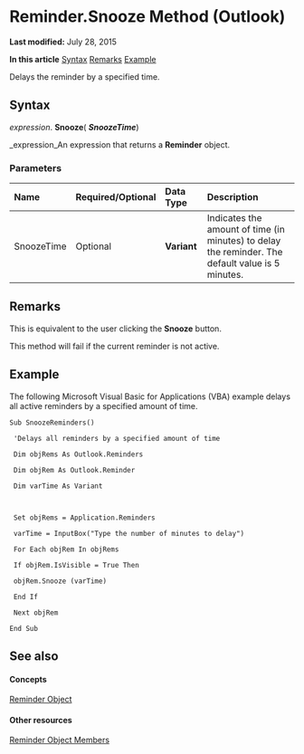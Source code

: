 
# Reminder.Snooze Method (Outlook)

 **Last modified:** July 28, 2015

 **In this article**
 [Syntax](#sectionSection0)
 [Remarks](#sectionSection1)
 [Example](#sectionSection2)


Delays the reminder by a specified time. 


## Syntax
<a name="sectionSection0"> </a>

 _expression_. **Snooze**( **_SnoozeTime_**)

 _expression_An expression that returns a  **Reminder** object.


### Parameters



|**Name**|**Required/Optional**|**Data Type**|**Description**|
|:-----|:-----|:-----|:-----|
|SnoozeTime|Optional| **Variant**|Indicates the amount of time (in minutes) to delay the reminder. The default value is 5 minutes.|

## Remarks
<a name="sectionSection1"> </a>

This is equivalent to the user clicking the  **Snooze** button.

This method will fail if the current reminder is not active.


## Example
<a name="sectionSection2"> </a>

The following Microsoft Visual Basic for Applications (VBA) example delays all active reminders by a specified amount of time.


```
Sub SnoozeReminders() 
 
 'Delays all reminders by a specified amount of time 
 
 Dim objRems As Outlook.Reminders 
 
 Dim objRem As Outlook.Reminder 
 
 Dim varTime As Variant 
 
 
 
 Set objRems = Application.Reminders 
 
 varTime = InputBox("Type the number of minutes to delay") 
 
 For Each objRem In objRems 
 
 If objRem.IsVisible = True Then 
 
 objRem.Snooze (varTime) 
 
 End If 
 
 Next objRem 
 
End Sub
```


## See also
<a name="sectionSection2"> </a>


#### Concepts


 [Reminder Object](b7364e48-51bc-b360-2154-e85e7779ece4.md)
#### Other resources


 [Reminder Object Members](2dc26aef-9636-4761-4d79-4571bb7c9726.md)
